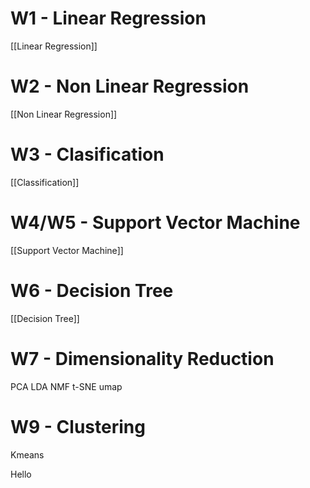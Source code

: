 # W1 - Linear Regression
[[Linear Regression]]

# W2 - Non Linear Regression
[[Non Linear Regression]]

# W3 - Clasification
[[Classification]]

# W4/W5 - Support Vector Machine
[[Support Vector Machine]]

# W6 - Decision Tree
[[Decision Tree]]

# W7 - Dimensionality Reduction
PCA
LDA
NMF
t-SNE
umap

# W9 - Clustering
Kmeans

Hello